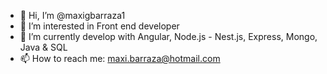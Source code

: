 - 👋 Hi, I’m @maxigbarraza1
- 👀 I’m interested in Front end developer
- 🌱 I’m currently develop with Angular, Node.js - Nest.js, Express, Mongo, Java & SQL
- 📫 How to reach me: maxi.barraza@hotmail.com


